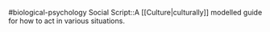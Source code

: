 #biological-psychology 
Social Script::A [[Culture|culturally]] modelled guide for how to act in various situations.